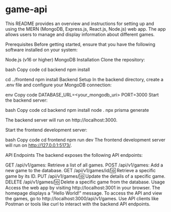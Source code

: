# game-api

This README provides an overview and instructions for setting up and using the MERN (MongoDB, Express.js, React.js, Node.js) web app. The app allows users to manage and display information about different games.

Prerequisites
Before getting started, ensure that you have the following software installed on your system:

Node.js (v16 or higher)
MongoDB
Installation
Clone the repository:

bash
Copy code
cd backend
npm install

cd ../frontend
npm install
Backend Setup
In the backend directory, create a .env file and configure your MongoDB connection:

env
Copy code
DATABASE_URL=<your_mongodb_uri>
PORT=3000
Start the backend server:

bash
Copy code
cd backend
npm install
node .
npx prisma generate

The backend server will run on http://localhost:3000.

Start the frontend development server:

bash
Copy code
cd frontend
npm run dev
The frontend development server will run on http://127.0.0.1:5173/.

API Endpoints
The backend exposes the following API endpoints:

GET /api/v1/games: Retrieve a list of all games.
POST /api/v1/games: Add a new game to the database.
GET /api/v1/games/id/:id: Retrieve a specific game by its ID.
PUT /api/v1/games/:id: Update the details of a specific game.
DELETE /api/v1/games/:id: Delete a specific game from the database.
Usage
Access the web app by visiting http://localhost:3001 in your browser.
The homepage displays a "Hello World!" message. To access the API and view the games, go to http://localhost:3000/api/v1/games.
Use API clients like Postman or tools like curl to interact with the backend API endpoints.
